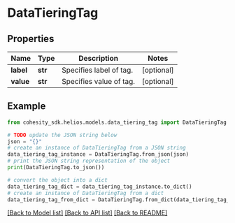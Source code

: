 # DataTieringTag


## Properties

Name | Type | Description | Notes
------------ | ------------- | ------------- | -------------
**label** | **str** | Specifies label of tag. | [optional] 
**value** | **str** | Specifies value of tag. | [optional] 

## Example

```python
from cohesity_sdk.helios.models.data_tiering_tag import DataTieringTag

# TODO update the JSON string below
json = "{}"
# create an instance of DataTieringTag from a JSON string
data_tiering_tag_instance = DataTieringTag.from_json(json)
# print the JSON string representation of the object
print(DataTieringTag.to_json())

# convert the object into a dict
data_tiering_tag_dict = data_tiering_tag_instance.to_dict()
# create an instance of DataTieringTag from a dict
data_tiering_tag_from_dict = DataTieringTag.from_dict(data_tiering_tag_dict)
```
[[Back to Model list]](../README.md#documentation-for-models) [[Back to API list]](../README.md#documentation-for-api-endpoints) [[Back to README]](../README.md)


